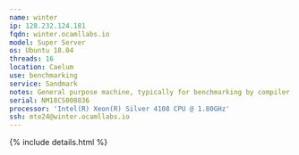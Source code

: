 ```yaml
---
name: winter
ip: 128.232.124.181
fqdn: winter.ocamllabs.io
model: Super Server
os: Ubuntu 18.04
threads: 16
location: Caelum
use: benchmarking
service: Sandmark
notes: General purpose machine, typically for benchmarking by compiler developers.  Primary users nickbarnes, polytypic, fabrice, sadiq, shakthi
serial: NM18CS008836
processor: 'Intel(R) Xeon(R) Silver 4108 CPU @ 1.80GHz'
ssh: mte24@winter.ocamllabs.io
---
```

{% include details.html %} 

